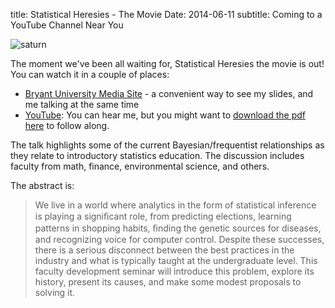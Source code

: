 title: Statistical Heresies - The Movie
Date: 2014-06-11
subtitle: Coming to a YouTube Channel Near You

![saturn](images/Saturn_with_Dice_weave.png)

The moment we've been all waiting for, Statistical Heresies the movie is out!  You can watch it in a couple of places:

* [Bryant University Media Site] - a convenient way to see my slides, and me talking at the same time
* [YouTube]: You can hear me, but you might want to [download the pdf here](pdf/Statistical%20Heresies.pdf) to follow along.

The talk highlights some of the current Bayesian/frequentist relationships as they relate to introductory statistics education.  The discussion includes faculty from math, finance, environmental science, and others.

The abstract is:

> We live in a world where analytics in the form of statistical 
inference is playing a signiﬁcant role, from predicting 
elections, learning patterns in shopping habits, ﬁnding the 
genetic sources for diseases, and recognizing voice for 
computer control. Despite these successes, there is a serious 
disconnect between the best practices in the industry and 
what is typically taught at the undergraduate level. This 
faculty development seminar will introduce this problem, 
explore its history, present its causes, and make some modest 
proposals to solving it.


[Bryant University Media Site]: http://media.bryant.edu/Mediasite/Play/7978b5744bb6443a8ec00a8cb5838e611d?catalog=2f7a94f9-e2eb-4837-8812-30c43531e2ab
[YouTube]: http://youtu.be/lL1LdNxhDnU